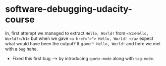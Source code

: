 # software-debugging-udacity-course
In, first attempt we managed to extract `Hello, World!` from `<h1>Hello, World!</h1>` but when we gave `<a href=">"> Hello, World! </a>` expect what would have been the output?
It gave `" Hello, World!` and here we met with a `bug` haha.
* Fixed this first bug --> by introducing `quote-mode` along with `tag-mode`.
